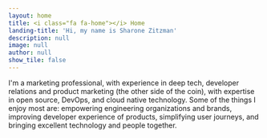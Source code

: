 ```yaml
---
layout: home
title: <i class="fa fa-home"></i> Home
landing-title: 'Hi, my name is Sharone Zitzman'
description: null
image: null
author: null
show_tile: false
---
```


I'm a marketing professional, with experience in deep tech, developer relations and product marketing (the other side of the coin), with expertise in open source, DevOps, and cloud native technology.  Some of the things I enjoy most are: empowering engineering organizations and brands, improving developer experience of products, simplifying user journeys, and bringing excellent technology and people together.
